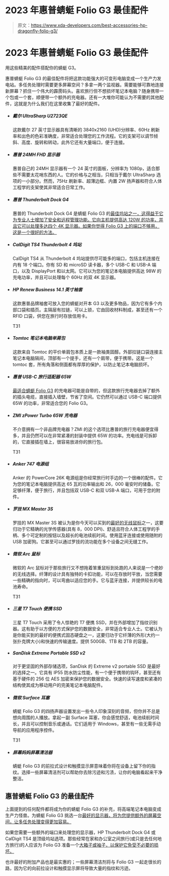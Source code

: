 # 2023 年惠普蜻蜓 Folio G3 最佳配件

> 原文：<https://www.xda-developers.com/best-accessories-hp-dragonfly-folio-g3/>

# 2023 年惠普蜻蜓 Folio G3 最佳配件

用这些精美的配件搭配你的蜻蜓 G3。

惠普蜻蜓 Folio G3 的最佳配件将把这款功能强大的可变形电脑变成一个生产力发电站。多任务处理时需要更多屏幕空间？多拿一两个监视器。需要能够可靠地连接新屏幕？抓住一个伟大的霹雳码头。喜欢旅行但不想损坏笔记本电脑？随身携带一个包或一个套，顺便带一个额外的充电器。还有一大堆你可能认为不需要的其他配件，这就是为什么我们在这里收集了最好的配件。

*   ##### 戴尔 UltraSharp U2723QE

    这款戴尔 27 英寸显示器具有清晰的 3840x2160 (UHD)分辨率、60Hz 刷新率和出色的色彩准确度，非常适合处理您的工作流程。它的支架可以调节倾斜、高度、旋转和转动，此外它还有大量端口，便于连接。

*   ##### 惠普 24MH FHD 显示器

    惠普自己的 24MH 显示器有一个 24 英寸的面板，分辨率为 1080p，适合那些不需要太花哨东西的人。它的价格与之相当，只相当于戴尔 UltraSharp 选项的一小部分。然而，75Hz 刷新率、超薄边框、内置 2W 扬声器和符合人体工程学的支架使其非常适合日常工作。

*   ##### 惠普 Thunderbolt Dock G4

    惠普的 Thunderbolt Dock G4 是蜻蜓 Folio G3 的[最佳坞站之一，这得益于它为专业人士增加了安全和远程管理功能。它向主机提供高达 120W 的功率，并且它可以处理多达四个 4K 显示器。如果你觉得 Folio G3 上的端口不够用，这是一个很好的方法。](https://www.xda-developers.com/best-docking-station-hp-dragonfly-folio-g3/)

*   ##### CalDigit TS4 Thunderbolt 4 坞站

    CalDigit TS4 从 Thunderbolt 4 坞站提供尽可能多的端口，包括主机连接在内有 18 个端口。你有 SD 和 microSD 读卡器，多个 USB-C 和 USB-A 端口，以及 DisplayPort 和以太网。它可以为您的笔记本电脑提供高达 98W 的充电功率，并且可以处理每个 60Hz 的双 4K 显示器。

*   ##### HP Renew Business 14.1 英寸袖套

    这款惠普品牌袖套可放入您的蜻蜓对开本 G3 以及更多物品，因为它有多个内部口袋和插页。主隔层有拉链，可以上锁，它由回收材料制成，甚至还有一个 RFID 口袋，供您在旅行时存放信用卡。

    T31
*   ##### Tomtoc 笔记本电脑单肩包

    这款来自 Tomtoc 的平价单肩包本质上是一款袖类固醇。外部拉链口袋连接主笔记本电脑隔间，顶部有一个提手，还有一个肩带，便于携带。这是一个 tomtoc 套，所有角落和侧面都有厚厚的保护，以防止笔记本电脑损坏。

*   ##### 惠普 USB-C 旅行适配器 65W

    [最适合蜻蜓 Folio G3](https://www.xda-developers.com/best-chargers-for-hp-dragonfly-folio-g3/) 的充电器可能是自带的，但这款旅行充电器去掉了额外的插头电缆，直接插入墙壁，节省了空间。它仍然可以通过 USB-C 端口提供 65W 的功率，非常适合您的 Folio G3。

*   ##### ZMI zPower Turbo 65W 充电器

    不介意拥有一个非品牌充电器？ZMI 的这个选项比惠普的旅行充电器便宜得多，并且仍然可以在非常紧凑的封装中提供 65W 的功率。充电线是可拆卸的，它直接插在墙上，很容易放进你的旅行包。

    T31
*   ##### Anker 747 电源组

    Anker 的 PowerCore 26K 电源组是你经常旅行时手边的一个很棒的配件。它为您的笔记本电脑提供高达 65 瓦的功率输出和 26，000 毫安时的储备。它足够纤薄，便于旅行，并且包括双 USB-C 和双 USB-A 端口，可用于您的附件。

*   ##### 罗技 MX Master 3S

    罗技的 MX Master 3S 被认为是你今天可以买到的[最好的无线鼠标](https://www.xda-developers.com/best-wireless-mouse-mac/)之一，这要归功于它精确的光学传感器(具有 8，000 DPI)、舒适且符合人体工程学的手柄、多个可定制的按钮以及超长的电池续航时间。使用蓝牙连接或使用随附的 USB 加密狗。它甚至可以通过罗技的流功能在多个设备之间无缝工作。

*   ##### 微软 Arc 鼠标

    微软的 Arc 鼠标对于那些旅行又不想拖着笨重鼠标到处跑的人来说是一个绝妙的无线选择。纤薄的设计具有独特的卡扣功能，可以在存放时平放，当您需要一些精确的指向时，可以弯曲以适应您的手。它与蓝牙连接，并提供较长的电池寿命。

    T31
*   ##### 三星 T7 Touch 便携 SSD

    三星 T7 Touch 采用了令人惊艳的 T7 便携 SSD，并在外部增加了指纹识别器。这有助于以方便的方式保护您的数据安全，非常适合专业人士。它被认为是你能买到的最好的便携式固态硬盘之一，这要归功于它纤薄的外形(大约一张扑克牌大小)和快速的传输速度。提供 500GB、1TB 和 2TB 的容量。

*   ##### SanDisk Extreme Portable SSD v2

    对于更坚固的外部存储选项，SanDisk 的 Extreme v2 portable SSD 是最好的选择之一。它具有 IP55 防水防尘性能，有一个便于携带的钩环，甚至还有基于硬件的 256 位 AES 加密来保护您的数据安全。快速的读写速度和紧凑的结构使其成为移动用户的完美笔记本电脑配件。

*   ##### 微软 Surface 耳塞

    蜻蜓 Folio G3 的四扬声器设置发出一些令人印象深刻的音频，但你并不总是想向周围的人播放。拿起一副 Surface 耳塞，你会感觉舒适，电池续航时间长，并且可以控制音乐或通话。它们适用于 Windows，甚至有一些无需手动导航的应用程序控件。

    T31
*   ##### 屏幕妈妈屏幕清洁器

    蜻蜓 Folio G3 的前拉式设计和触摸显示屏意味着你将在设备上留下你的指纹。选择一些屏幕清洁剂可以帮助你去除污迹和污渍，让你的电脑看起来干净整洁。

## 惠普蜻蜓 Folio G3 的最佳配件

上面提到的任何配件都将成为你的蜻蜓 Folio G3 的补充，将高端笔记本电脑变成生产力怪兽。为蜻蜓 Folio G3 挑选一台[最好的显示器，将为您提供额外的屏幕空间，让多任务处理变得更加容易。](https://www.xda-developers.com/best-monitor-hp-dragonfly-folio-g3/)

如果您需要一些额外的端口来处理您的显示器，HP Thunderbolt Dock G4 或 CalDigit TS4 是顶级坞站选项。那些经常在家和办公室之间旅行(或只是去任何地方旅行)的人应该为 Folio G3 准备一个[大箱子或袖子，以保护它免受不必要的损坏。](https://www.xda-developers.com/best-cases-and-sleeves-for-hp-dragonfly-folio-g3/)

也许最好的附加产品也是最实惠的；一些屏幕清洁剂将与 Folio G3 一起走很长的路，因为它的向前拉设计和触摸显示屏将导致大量的指纹和污迹。